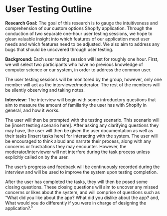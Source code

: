 # User Testing Outline

**Research Goal:**
The goal of this research is to gauge the intuitiveness and comprehension of our custom options Shopify application. Through the conduction of two separate one-hour user testing sessions, we hope to glean valuable insight into which features of our application meet user needs and which features need to be adjusted. We also aim to address any bugs that should be uncovered through user testing. 

**Background:**
Each user testing session will last for roughly one hour. First, we will select two participants who have no previous knowledge of computer science or our system, in order to address the common user. 

The user testing sessions will be monitored by the group, however, only one member will act as the interviewer/moderator. The rest of the members will be silently observing and taking notes.

**Interview:**
The interview will begin with some introductory questions that aim to measure the amount of familiarity the user has with Shopify in general, and how it works.

The user will then be prompted with the testing scenario. This scenario will be [insert testing scenario here]. After asking any clarifying questions they may have, the user will then be given the user documentation as well as their tasks [insert tasks here] for interacting with the system.
The user will be encouraged to think aloud and narrate their process, along with any concerns or frustrations they may encounter. However, the moderator/interviewer will not interfere during the task process unless explicitly called on by the user. 

The user’s progress and feedback will be continuously recorded during the interview and will be used to improve the system upon testing completion. 

After the user has completed the tasks, they will then be posed some closing questions. These closing questions will aim to uncover any missed concerns or likes about the system, and will comprise of questions such as “What did you like about the app? What did you dislike about the app? and, What would you do differently if you were in charge of designing the application?.”
